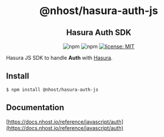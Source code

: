 <h1 align="center">@nhost/hasura-auth-js</h1>
<h2 align="center">Hasura Auth SDK</h2>

<p align="center">
  <img alt="npm" src="https://img.shields.io/npm/v/@nhost/hasura-auth-js">
  <img alt="npm" src="https://img.shields.io/npm/dm/@nhost/hasura-auth-js">
  <a href="LICENSE">
    <img src="https://img.shields.io/badge/license-MIT-yellow.svg" alt="license: MIT" />
  </a>
</p>

Hasura JS SDK to handle **Auth** with [Hasura](https://hasura.io/).

## Install

`$ npm install @nhost/hasura-auth-js`

## Documentation

[https://docs.nhost.io/reference/javascript/auth](https://docs.nhost.io/reference/javascript/auth)
